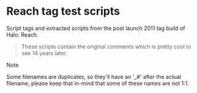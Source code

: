 # Reach tag test scripts
 
Script tags and extracted scripts from the post launch 2011 tag build of Halo: Reach.

> These scripts contain the original comments which is pretty cool to see 14 years later.

> [!NOTE]
> Some filenames are duplicates, so they'll have an '_#' after the actual filename, please keep that in-mind that some of these names are not 1:1.
